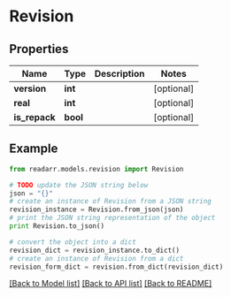 # Revision


## Properties
Name | Type | Description | Notes
------------ | ------------- | ------------- | -------------
**version** | **int** |  | [optional] 
**real** | **int** |  | [optional] 
**is_repack** | **bool** |  | [optional] 

## Example

```python
from readarr.models.revision import Revision

# TODO update the JSON string below
json = "{}"
# create an instance of Revision from a JSON string
revision_instance = Revision.from_json(json)
# print the JSON string representation of the object
print Revision.to_json()

# convert the object into a dict
revision_dict = revision_instance.to_dict()
# create an instance of Revision from a dict
revision_form_dict = revision.from_dict(revision_dict)
```
[[Back to Model list]](../README.md#documentation-for-models) [[Back to API list]](../README.md#documentation-for-api-endpoints) [[Back to README]](../README.md)



